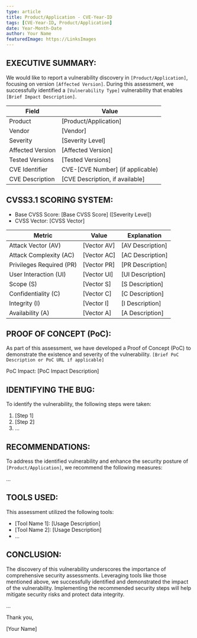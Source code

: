 ```yaml
---
type: article
title: Product/Application - CVE-Year-ID
tags: [CVE-Year-ID, Product/Application]
date: Year-Month-Date
author: Your Name
featuredImage: https://LinksImages
---
```


EXECUTIVE SUMMARY:
------------------
We would like to report a vulnerability discovery in `[Product/Application]`, focusing on version `[Affected Version]`. During this assessment, we successfully identified a `[Vulnerability Type]` vulnerability that enables `[Brief Impact Description]`.

| Field             | Value                            |
|-------------------|----------------------------------|
| Product           | [Product/Application]            |
| Vendor            | [Vendor]                         |
| Severity          | [Severity Level]                 |
| Affected Version  | [Affected Version]               |
| Tested Versions   | [Tested Versions]                |
| CVE Identifier    | CVE-[CVE Number] (if applicable) |
| CVE Description   | [CVE Description, if available]  |

CVSS3.1 SCORING SYSTEM:
------------------------
- Base CVSS Score: [Base CVSS Score] ([Severity Level])
- CVSS Vector: [CVSS Vector]

| Metric               | Value         | Explanation                         |
|----------------------|---------------|-------------------------------------|
| Attack Vector (AV)   | [Vector AV]   | [AV Description]                    |
| Attack Complexity (AC) | [Vector AC] | [AC Description]                    |
| Privileges Required (PR) | [Vector PR] | [PR Description]                    |
| User Interaction (UI) | [Vector UI]  | [UI Description]                    |
| Scope (S)            | [Vector S]   | [S Description]                     |
| Confidentiality (C)  | [Vector C]   | [C Description]                     |
| Integrity (I)        | [Vector I]   | [I Description]                     |
| Availability (A)     | [Vector A]   | [A Description]                     |

PROOF OF CONCEPT (PoC):
------------------------
As part of this assessment, we have developed a Proof of Concept (PoC) to demonstrate the existence and severity of the vulnerability. `[Brief PoC Description or PoC URL if applicable]`

PoC Impact: [PoC Impact Description]

IDENTIFYING THE BUG:
---------------------
To identify the vulnerability, the following steps were taken:

1. [Step 1]
2. [Step 2]
3. ...

RECOMMENDATIONS:
-----------------
To address the identified vulnerability and enhance the security posture of `[Product/Application]`, we recommend the following measures:

...

TOOLS USED:
-----------
This assessment utilized the following tools:

- [Tool Name 1]: [Usage Description]
- [Tool Name 2]: [Usage Description]
- ...

CONCLUSION:
-----------
The discovery of this vulnerability underscores the importance of comprehensive security assessments. Leveraging tools like those mentioned above, we successfully identified and demonstrated the impact of the vulnerability. Implementing the recommended security steps will help mitigate security risks and protect data integrity.

...

Thank you,

[Your Name]
